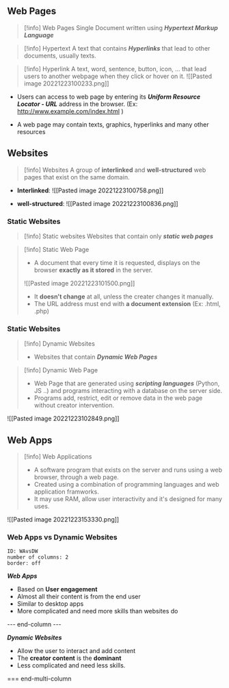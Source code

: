 ## Web Pages
> [!info] Web Pages
> Single Document written using ***Hypertext Markup Language***

> [!info] Hypertext
> A text that contains ***Hyperlinks*** that lead to other documents, usually texts.

> [!info] Hyperlink
> A text, word, sentence, button, icon, ... that lead users to another webpage when they click or hover on it.
> ![[Pasted image 20221223100233.png]]

* Users can access to web page by entering its ***Uniform Resource Locator - URL*** address in the browser. (Ex: http://www.example.com/index.html )

* A web page may contain texts, graphics, hyperlinks and many other resources

## Websites
> [!info] Websites
> A group of **interlinked** and **well-structured** web pages that exist on the same domain.

* **Interlinked**:
![[Pasted image 20221223100758.png]]

* **well-structured**:
![[Pasted image 20221223100836.png]]

### Static Websites
> [!info] Static websites
> Websites that contain only ***static web pages***

> [!info] Static Web Page
> * A document that every time it is requested, displays on the browser **exactly as it stored** in the server.
> 
> ![[Pasted image 20221223101500.png]]
> * It **doesn't change** at all, unless the creater changes it manually.
> * The URL address must end with **a document extension** (Ex: .html, .php)

### Static Websites
> [!info] Dynamic Websites
> * Websites that contain ***Dynamic Web Pages***

> [!info] Dynamic Web Page
> * Web Page that are generated using ***scripting languages*** (Python, JS ..) and programs interacting with a database on the server side.
> * Programs add, restrict, edit or remove data in the web page without creator intervention.

 ![[Pasted image 20221223102849.png]]

## Web Apps
> [!info] Web Applications
>  * A software program that exists on the server and runs using a web browser, through a web page.
>  * Created using a combination of programming languages and web application framworks.
>  * It may use RAM, allow user interactivity and it's designed for many uses.

![[Pasted image 20221223153330.png]]

### Web Apps vs Dynamic Websites
```start-multi-column
ID: WAvsDW
number of columns: 2
border: off
```

***Web Apps***
* Based on **User engagement**
* Almost all their content is from the end user
* Similar to desktop apps
* More complicated and need more skills than websites do

--- end-column ---

***Dynamic Websites***
* Allow the user to interact and add content
* The **creator content** is the **dominant**
* Less complicated and need less skills.

=== end-multi-column
